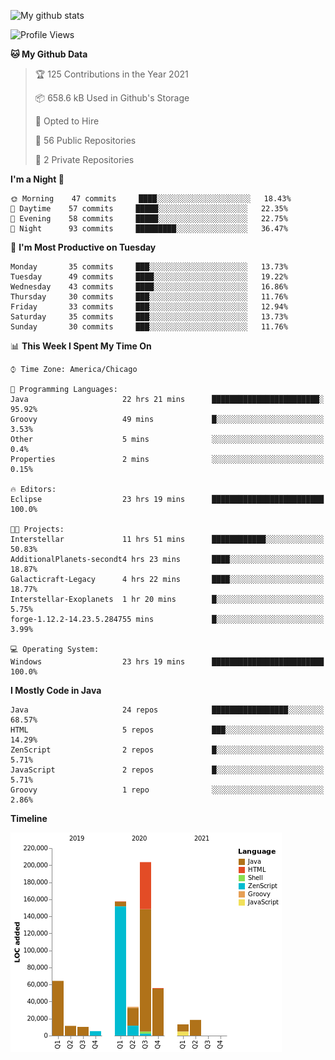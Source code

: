 ![My github stats](https://github-readme-stats.vercel.app/api?username=romvoid95&theme=gruvbox&include_all_commits=true&show_icons=true")

<!--START_SECTION:waka-->
![Profile Views](http://img.shields.io/badge/Profile%20Views-0-blue)

**🐱 My Github Data** 

> 🏆 125 Contributions in the Year 2021
 > 
> 📦 658.6 kB Used in Github's Storage 
 > 
> 💼 Opted to Hire
 > 
> 📜 56 Public Repositories 
 > 
> 🔑 2 Private Repositories  
 > 
**I'm a Night 🦉** 

```text
🌞 Morning    47 commits     ████░░░░░░░░░░░░░░░░░░░░░   18.43% 
🌆 Daytime    57 commits     █████░░░░░░░░░░░░░░░░░░░░   22.35% 
🌃 Evening    58 commits     █████░░░░░░░░░░░░░░░░░░░░   22.75% 
🌙 Night      93 commits     █████████░░░░░░░░░░░░░░░░   36.47%

```
📅 **I'm Most Productive on Tuesday** 

```text
Monday       35 commits     ███░░░░░░░░░░░░░░░░░░░░░░   13.73% 
Tuesday      49 commits     ████░░░░░░░░░░░░░░░░░░░░░   19.22% 
Wednesday    43 commits     ████░░░░░░░░░░░░░░░░░░░░░   16.86% 
Thursday     30 commits     ███░░░░░░░░░░░░░░░░░░░░░░   11.76% 
Friday       33 commits     ███░░░░░░░░░░░░░░░░░░░░░░   12.94% 
Saturday     35 commits     ███░░░░░░░░░░░░░░░░░░░░░░   13.73% 
Sunday       30 commits     ███░░░░░░░░░░░░░░░░░░░░░░   11.76%

```


📊 **This Week I Spent My Time On** 

```text
⌚︎ Time Zone: America/Chicago

💬 Programming Languages: 
Java                     22 hrs 21 mins      ████████████████████████░   95.92% 
Groovy                   49 mins             █░░░░░░░░░░░░░░░░░░░░░░░░   3.53% 
Other                    5 mins              ░░░░░░░░░░░░░░░░░░░░░░░░░   0.4% 
Properties               2 mins              ░░░░░░░░░░░░░░░░░░░░░░░░░   0.15%

🔥 Editors: 
Eclipse                  23 hrs 19 mins      █████████████████████████   100.0%

🐱‍💻 Projects: 
Interstellar             11 hrs 51 mins      ████████████░░░░░░░░░░░░░   50.83% 
AdditionalPlanets-secondt4 hrs 23 mins       ████░░░░░░░░░░░░░░░░░░░░░   18.87% 
Galacticraft-Legacy      4 hrs 22 mins       ████░░░░░░░░░░░░░░░░░░░░░   18.77% 
Interstellar-Exoplanets  1 hr 20 mins        █░░░░░░░░░░░░░░░░░░░░░░░░   5.75% 
forge-1.12.2-14.23.5.284755 mins             █░░░░░░░░░░░░░░░░░░░░░░░░   3.99%

💻 Operating System: 
Windows                  23 hrs 19 mins      █████████████████████████   100.0%

```

**I Mostly Code in Java** 

```text
Java                     24 repos            █████████████████░░░░░░░░   68.57% 
HTML                     5 repos             ███░░░░░░░░░░░░░░░░░░░░░░   14.29% 
ZenScript                2 repos             █░░░░░░░░░░░░░░░░░░░░░░░░   5.71% 
JavaScript               2 repos             █░░░░░░░░░░░░░░░░░░░░░░░░   5.71% 
Groovy                   1 repo              ░░░░░░░░░░░░░░░░░░░░░░░░░   2.86%

```


**Timeline**

![Chart not found](https://raw.githubusercontent.com/ROMVoid95/ROMVoid95/master/charts/bar_graph.png) 


<!--END_SECTION:waka-->

